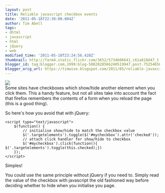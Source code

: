 ```yaml
---
layout: post
title: Reliable javascript checkbox events
date: '2011-05-18T22:30:00.004Z'
author: Tim Abell
tags:
- dhtml
- javascript
- html
- jQuery
- web
modified_time: '2011-05-18T23:24:56.428Z'
thumbnail: http://farm4.static.flickr.com/3652/5734606641_c61a818d47_t.jpg
blogger_id: tag:blogger.com,1999:blog-5082828566240519947.post-7525465672135952518
blogger_orig_url: https://timwise.blogspot.com/2011/05/reliable-javascript-checkbox-events.html
---
```


[![](http://farm4.static.flickr.com/3652/5734606641_c61a818d47_m.jpg)](http://www.flickr.com/photos/tim_abell/5734606641/)  
Some sites have checkboxes which show/hide another element when you click them. This a handy feature, but not all sites take into account the fact that firefox remembers the contents of a form when you reload the page (this is a good thing).  

So here's how you avoid that with jQuery:  

    <script type="text/javascript">
        $(function() {
            // initialise show/hide to match the checkbox value
            $('.targetelements').toggle($('#mycheckbox').attr('checked'));
            // attach click handler for show/hide to checkbox
            $('#mycheckbox').click(function(){ $('.targetelements').toggle(this.checked);})
        });
    </script>   

Simples!  

You could use the same principle without jQuery if you need to. Simply read the value of the checkbox with javascript the old fashioned way before deciding whether to hide when you initialise you page.
